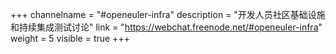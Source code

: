 +++
channelname = "#openeuler-infra"
description = "开发人员社区基础设施和持续集成测试讨论"
link = "https://webchat.freenode.net/#openeuler-infra"
weight =  5
visible = true
+++
